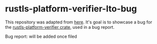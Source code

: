 # rustls-platform-verifier-lto-bug

This repository was adapted from [here](https://github.com/Thomas-Avery/test-rustls-platform-verifier). It's goal is to showcase a bug for the [rustls-platform-verifier crate](https://github.com/rustls/rustls-platform-verifier), used in a bug report.

Bug report: will be added once filed
